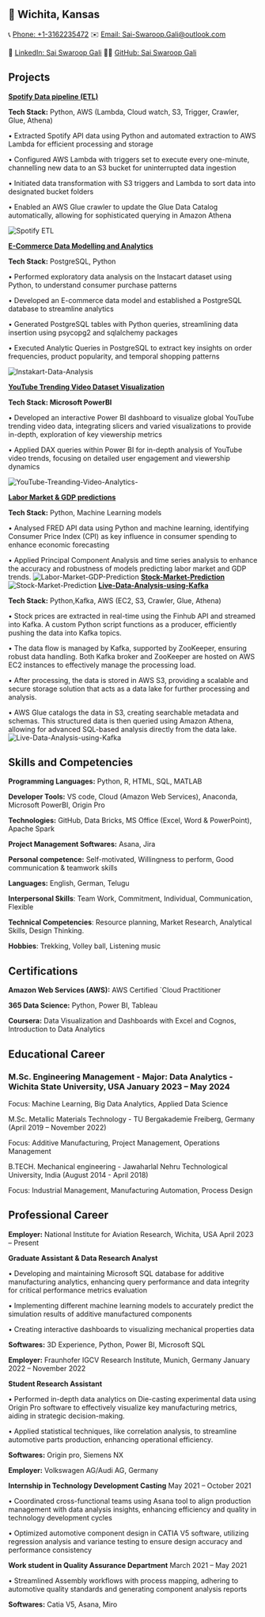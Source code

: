 ## 📍 Wichita, Kansas

📞 [Phone: +1-3162235472](tel:+1-3162235472) ✉️ [Email: Sai-Swaroop.Gali@outlook.com](mailto:Sai-Swaroop.Gali@outlook.com)

🔗 [LinkedIn: Sai Swaroop Gali](https://www.linkedin.com/in/sai-swaroop-gali/)  👨‍💻 [GitHub: Sai Swaroop Gali](https://github.com/SaiSwaroop-Gali)

## Projects
[**Spotify Data pipeline (ETL)**](https://github.com/MaheedharAttaluri/Spotify-ETL.git)

**Tech Stack:** Python, AWS (Lambda, Cloud watch, S3, Trigger, Crawler, Glue, Athena)

•	Extracted Spotify API data using Python and automated extraction to AWS Lambda for efficient processing and storage

•	Configured AWS Lambda with triggers set to execute every one-minute, channelling new data to an S3 bucket for uninterrupted data ingestion

•	Initiated data transformation with S3 triggers and Lambda to sort data into designated bucket folders

•	Enabled an AWS Glue crawler to update the Glue Data Catalog automatically, allowing for sophisticated querying in Amazon Athena

![Spotify ETL](assets/images/Spotify-ETL.jpeg)

[**E-Commerce Data Modelling and Analytics**](https://github.com/MaheedharAttaluri/Instakart-Data-Analysis)

**Tech Stack:** PostgreSQL, Python

•	Performed exploratory data analysis on the Instacart dataset using Python, to understand consumer purchase patterns

•	Developed an E-commerce data model and established a PostgreSQL database to streamline analytics

•	Generated PostgreSQL tables with Python queries, streamlining data insertion using psycopg2 and sqlalchemy packages

•	Executed Analytic Queries in PostgreSQL to extract key insights on order frequencies, product popularity, and temporal shopping patterns

![Instakart-Data-Analysis](assets/images/instakart.png)


[**YouTube Trending Video Dataset Visualization**](https://github.com/MaheedharAttaluri/YouTube-Treanding-Video-Analytics-)

**Tech Stack: Microsoft PowerBI**

•	Developed an interactive Power BI dashboard to visualize global YouTube trending video data, integrating slicers and varied visualizations to provide in-depth, 
  exploration of key viewership metrics

•	Applied DAX queries within Power BI for in-depth analysis of YouTube video trends, focusing on detailed user engagement and viewership dynamics

![YouTube-Treanding-Video-Analytics-](assets/images/Dashboard.jpg)

[**Labor Market & GDP predictions**](https://github.com/MaheedharAttaluri/Labor-Market-GDP-Prediction) 

**Tech Stack:** Python, Machine Learning models

•	Analysed FRED API data using Python and machine learning, identifying Consumer Price Index (CPI) as key influence in consumer spending to enhance economic forecasting

•	Applied Principal Component Analysis and time series analysis to enhance the accuracy and robustness of models predicting labor market and GDP trends.
![Labor-Market-GDP-Prediction](assets/images/GDPPrediction.jpeg)
[**Stock-Market-Prediction**](https://github.com/MaheedharAttaluri/Stock-Market-Prediction)
![Stock-Market-Prediction](assets/images/StockMarketETL.jpeg)
[**Live-Data-Analysis-using-Kafka**](https://github.com/MaheedharAttaluri/Live-Data-Analysis-using-Kafka)

**Tech Stack:** Python,Kafka, AWS (EC2, S3, Crawler, Glue, Athena)

•	Stock prices are extracted in real-time using the Finhub API and streamed into Kafka. A custom Python script functions as a producer, efficiently 
  pushing the data into Kafka topics.

•	The data flow is managed by Kafka, supported by ZooKeeper, ensuring robust data handling. Both Kafka broker and ZooKeeper are hosted on AWS EC2 
  instances to effectively manage the processing load.

•	After processing, the data is stored in AWS S3, providing a scalable and secure storage solution that acts as a data lake for further processing 
  and analysis.

•	AWS Glue catalogs the data in S3, creating searchable metadata and schemas. This structured data is then queried using Amazon Athena, allowing for 
  advanced SQL-based analysis directly from the data lake.
![Live-Data-Analysis-using-Kafka](assets/images/kafka-Architecture.jpeg)


## Skills and Competencies

**Programming Languages:** Python, R, HTML, SQL, MATLAB	

**Developer Tools:** VS code, Cloud (Amazon Web Services), Anaconda, Microsoft PowerBI, Origin Pro

**Technologies:** GitHub, Data Bricks, MS Office (Excel, Word & PowerPoint), Apache Spark

**Project Management Softwares:** Asana, Jira

**Personal competence:** Self-motivated, Willingness to perform, Good communication & teamwork skills      

**Languages:** English, German, Telugu 

**Interpersonal Skills**: Team Work, Commitment, Individual, Communication, Flexible

**Technical Competencies**: Resource planning, Market Research, Analytical Skills, Design Thinking.

**Hobbies**: Trekking, Volley ball, Listening music

## Certifications

**Amazon Web Services (AWS):** AWS Certified `Cloud Practitioner

**365 Data Science:** Python, Power BI, Tableau

**Coursera:** Data Visualization and Dashboards with Excel and Cognos, Introduction to Data Analytics

## Educational Career

### M.Sc. Engineering Management - Major: Data Analytics - Wichita State University, USA January 2023 – May 2024

Focus: Machine Learning, Big Data Analytics, Applied Data Science

M.Sc. Metallic Materials Technology - TU Bergakademie Freiberg, Germany (April 2019 – November 2022)

Focus: Additive Manufacturing, Project Management, Operations Management

B.TECH. Mechanical engineering - Jawaharlal Nehru Technological University, India (August 2014 - April 2018)  

Focus:  Industrial Management, Manufacturing Automation, Process Design

## Professional Career

**Employer:** National Institute for Aviation Research, Wichita, USA                                                           April 2023 – Present

**Graduate Assistant & Data Research Analyst**

•	Developing and maintaining Microsoft SQL database for additive manufacturing analytics, enhancing query performance and data integrity for critical performance 
  metrics evaluation
  
•	Implementing different machine learning models to accurately predict the simulation results of additive manufactured components

•	Creating interactive dashboards to visualizing mechanical properties data

**Softwares:** 3D Experience, Python, Power BI, Microsoft SQL

**Employer:**  Fraunhofer IGCV Research Institute, Munich, Germany                                     January 2022 – November 2022

**Student Research Assistant**

•	Performed in-depth data analytics on Die-casting experimental data using Origin Pro software to effectively visualize key manufacturing metrics, aiding in strategic decision-making.

•	Applied statistical techniques, like correlation analysis, to streamline automotive parts production, enhancing operational efficiency.

**Softwares:** Origin pro, Siemens NX 

**Employer:** Volkswagen AG/Audi AG, Germany                                                            

**Internship in Technology Development Casting**                                                        May 2021 – October 2021 

•	Coordinated cross-functional teams using Asana tool to align production management with data analysis insights, enhancing efficiency and quality in technology development cycles

•	Optimized automotive component design in CATIA V5 software, utilizing regression analysis and variance testing to ensure design accuracy and performance consistency

**Work student in Quality Assurance Department**                                                         March 2021 – May 2021

•	Streamlined Assembly workflows with process mapping, adhering to automotive quality standards and generating component analysis reports

**Softwares:** Catia V5, Asana, Miro 
